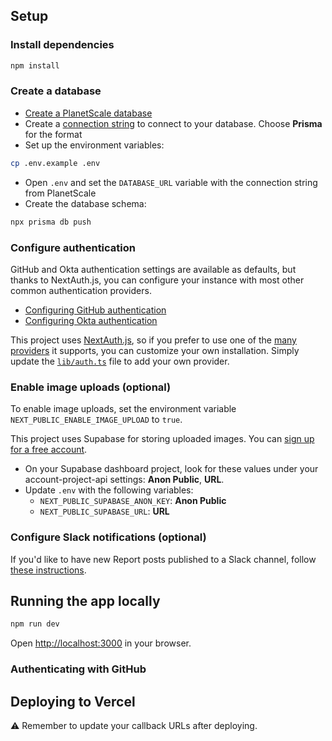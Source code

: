 ## Setup

### Install dependencies

```bash
npm install
```

### Create a database

- [Create a PlanetScale database](https://docs.planetscale.com/tutorials/planetscale-quick-start-guide#create-a-database)
- Create a [connection string](https://docs.planetscale.com/concepts/connection-strings#creating-a-password) to connect to your database. Choose **Prisma** for the format
- Set up the environment variables:

```bash
cp .env.example .env
```

- Open `.env` and set the `DATABASE_URL` variable with the connection string from PlanetScale
- Create the database schema:

```bash
npx prisma db push
```

### Configure authentication

GitHub and Okta authentication settings are available as defaults, but thanks to NextAuth.js, you can configure your instance with most other common authentication providers.

- [Configuring GitHub authentication](doc/github_setup.md)
- [Configuring Okta authentication](doc/okta_setup.md)

This project uses [NextAuth.js](https://next-auth.js.org/), so if you prefer to use one of the [many providers](https://next-auth.js.org/providers/) it supports, you can customize your own installation. Simply update the [`lib/auth.ts`](/lib/auth.ts#L11) file to add your own provider.

### Enable image uploads (optional)

To enable image uploads, set the environment variable `NEXT_PUBLIC_ENABLE_IMAGE_UPLOAD` to `true`.

This project uses Supabase for storing uploaded images. You can [sign up for a free account](https://app.supabase.io/).

- On your Supabase dashboard project, look for these values under your account-project-api settings: **Anon Public**, **URL**.
- Update `.env` with the following variables:
  - `NEXT_PUBLIC_SUPABASE_ANON_KEY`: **Anon Public**
  - `NEXT_PUBLIC_SUPABASE_URL`: **URL**

### Configure Slack notifications (optional)

If you'd like to have new Report posts published to a Slack channel, follow [these instructions](doc/slack_setup.md).

## Running the app locally

```bash
npm run dev
```

Open [http://localhost:3000](http://localhost:3000) in your browser.

### Authenticating with GitHub

## Deploying to Vercel

⚠️ Remember to update your callback URLs after deploying.
